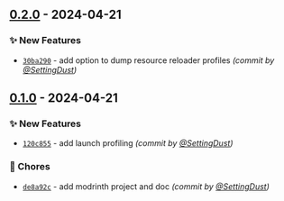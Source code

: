 
## [0.2.0] - 2024-04-21
### :sparkles: New Features
- [`30ba290`](https://github.com/SettingDust/MoreProfiling/commit/30ba29051c925f7ce76bb7a8ce08b8c7d3d8c137) - add option to dump resource reloader profiles *(commit by [@SettingDust](https://github.com/SettingDust))*


## [0.1.0] - 2024-04-21
### :sparkles: New Features
- [`120c855`](https://github.com/SettingDust/MoreProfiling/commit/120c8555ff889f0901ce44a1343c4d72b0d56842) - add launch profiling *(commit by [@SettingDust](https://github.com/SettingDust))*

### :wrench: Chores
- [`de8a92c`](https://github.com/SettingDust/MoreProfiling/commit/de8a92c20fe0536a36bcaa0c72c3417977979407) - add modrinth project and doc *(commit by [@SettingDust](https://github.com/SettingDust))*


[0.1.0]: https://github.com/SettingDust/MoreProfiling/compare/0.0.0...0.1.0
[0.2.0]: https://github.com/SettingDust/MoreProfiling/compare/0.1.0...0.2.0